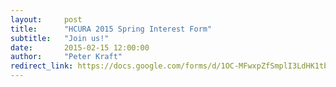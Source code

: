 ```yaml
---
layout:     post
title:      "HCURA 2015 Spring Interest Form"
subtitle:   "Join us!"
date:       2015-02-15 12:00:00
author:     "Peter Kraft"
redirect_link: https://docs.google.com/forms/d/1OC-MFwxpZfSmplI3LdHK1tbKvCpfT5wo33CNLL-__cE/viewform?c=0&w=1
---
```

